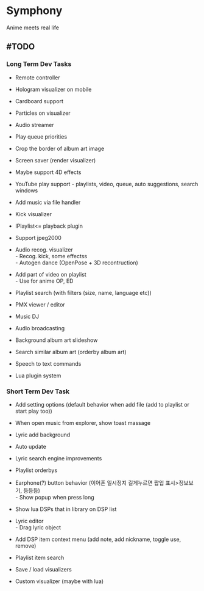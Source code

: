# Symphony

Anime meets real life

## #TODO

### Long Term Dev Tasks

* Remote controller

* Hologram visualizer on mobile

* Cardboard support

* Particles on visualizer

* Audio streamer

* Play queue priorities

* Crop the border of album art image

* Screen saver (render visualizer)

* Maybe support 4D effects

* YouTube play support - playlists, video, queue, auto suggestions, search windows

* Add music via file handler

* Kick visualizer

* IPlaylist<= playback plugin

* Support jpeg2000

* Audio recog. visualizer\
  \- Recog. kick, some effectss\
  \- Autogen dance (OpenPose \+ 3D recontruction)

* Add part of video on playlist\
  \- Use for anime OP, ED

* Playlist search (with filters (size, name, language etc))

* PMX viewer / editor

* Music DJ

* Audio broadcasting

* Background album art slideshow

* Search similar album art (orderby album art)

* Speech to text commands

* Lua plugin system

### Short Term Dev Task

* Add setting options (default behavior when add file (add to playlist or start play too))

* When open music from explorer, show toast massage

* Lyric add background

* Auto update

* Lyric search engine improvements

* Playlist orderbys

* Earphone(?) button behavior (이어폰 일시정지 길게누르면 팝업 표시>정보보기, 등등등)\
  \- Show popup when press long

* Show lua DSPs that in library on DSP list

* Lyric editor\
  \- Drag lyric object

* Add DSP item context menu (add note, add nickname, toggle use, remove)

* Playlist item search

* Save / load visualizers

* Custom visualizer (maybe with lua)
